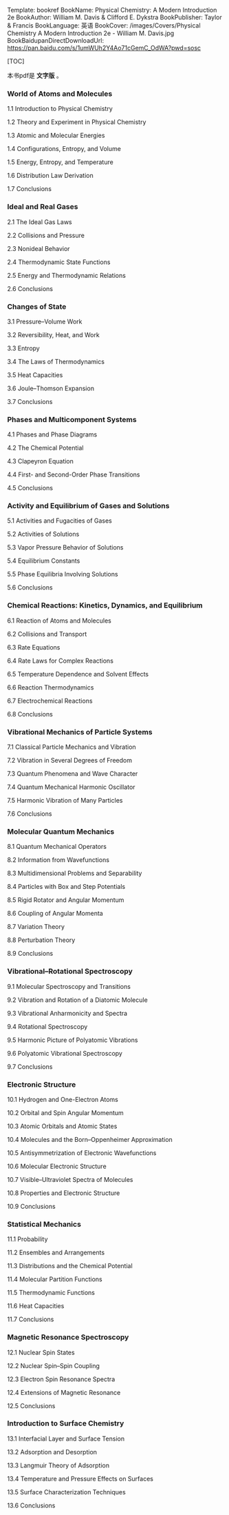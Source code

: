 Template: bookref
BookName: Physical Chemistry: A Modern Introduction 2e
BookAuthor: William M. Davis & Clifford E. Dykstra
BookPublisher: Taylor & Francis
BookLanguage: 英语
BookCover: /images/Covers/Physical Chemistry A Modern Introduction 2e - William M. Davis.jpg
BookBaidupanDirectDownloadUrl: https://pan.baidu.com/s/1umWUh2Y4Ao71cGemC_OdWA?pwd=sosc


[TOC]

本书pdf是 **文字版** 。

### World of Atoms and Molecules
1.1 Introduction to Physical Chemistry

1.2 Theory and Experiment in Physical Chemistry

1.3 Atomic and Molecular Energies

1.4 Configurations, Entropy, and Volume

1.5 Energy, Entropy, and Temperature

1.6 Distribution Law Derivation

1.7 Conclusions

### Ideal and Real Gases
2.1 The Ideal Gas Laws

2.2 Collisions and Pressure

2.3 Nonideal Behavior

2.4 Thermodynamic State Functions

2.5 Energy and Thermodynamic Relations

2.6 Conclusions

### Changes of State
3.1 Pressure–Volume Work

3.2 Reversibility, Heat, and Work

3.3 Entropy

3.4 The Laws of Thermodynamics

3.5 Heat Capacities

3.6 Joule–Thomson Expansion

3.7 Conclusions

### Phases and Multicomponent Systems
4.1 Phases and Phase Diagrams

4.2 The Chemical Potential

4.3 Clapeyron Equation

4.4 First- and Second-Order Phase Transitions

4.5 Conclusions
### Activity and Equilibrium of Gases and Solutions
5.1 Activities and Fugacities of Gases

5.2 Activities of Solutions

5.3 Vapor Pressure Behavior of Solutions

5.4 Equilibrium Constants

5.5 Phase Equilibria Involving Solutions

5.6 Conclusions

### Chemical Reactions: Kinetics, Dynamics, and Equilibrium
6.1 Reaction of Atoms and Molecules

6.2 Collisions and Transport

6.3 Rate Equations

6.4 Rate Laws for Complex Reactions

6.5 Temperature Dependence and Solvent Effects

6.6 Reaction Thermodynamics

6.7 Electrochemical Reactions

6.8 Conclusions

### Vibrational Mechanics of Particle Systems
7.1 Classical Particle Mechanics and Vibration

7.2 Vibration in Several Degrees of Freedom

7.3 Quantum Phenomena and Wave Character

7.4 Quantum Mechanical Harmonic Oscillator

7.5 Harmonic Vibration of Many Particles

7.6 Conclusions

### Molecular Quantum Mechanics
8.1 Quantum Mechanical Operators

8.2 Information from Wavefunctions

8.3 Multidimensional Problems and Separability

8.4 Particles with Box and Step Potentials

8.5 Rigid Rotator and Angular Momentum

8.6 Coupling of Angular Momenta

8.7 Variation Theory

8.8 Perturbation Theory

8.9 Conclusions

### Vibrational–Rotational Spectroscopy
9.1 Molecular Spectroscopy and Transitions

9.2 Vibration and Rotation of a Diatomic Molecule

9.3 Vibrational Anharmonicity and Spectra

9.4 Rotational Spectroscopy

9.5 Harmonic Picture of Polyatomic Vibrations

9.6 Polyatomic Vibrational Spectroscopy

9.7 Conclusions

### Electronic Structure
10.1 Hydrogen and One-Electron Atoms

10.2 Orbital and Spin Angular Momentum

10.3 Atomic Orbitals and Atomic States

10.4 Molecules and the Born–Oppenheimer Approximation

10.5 Antisymmetrization of Electronic Wavefunctions

10.6 Molecular Electronic Structure

10.7 Visible–Ultraviolet Spectra of Molecules

10.8 Properties and Electronic Structure

10.9 Conclusions

### Statistical Mechanics
11.1 Probability

11.2 Ensembles and Arrangements

11.3 Distributions and the Chemical Potential

11.4 Molecular Partition Functions

11.5 Thermodynamic Functions

11.6 Heat Capacities

11.7 Conclusions

### Magnetic Resonance Spectroscopy
12.1 Nuclear Spin States

12.2 Nuclear Spin–Spin Coupling

12.3 Electron Spin Resonance Spectra

12.4 Extensions of Magnetic Resonance

12.5 Conclusions

### Introduction to Surface Chemistry
13.1 Interfacial Layer and Surface Tension

13.2 Adsorption and Desorption

13.3 Langmuir Theory of Adsorption

13.4 Temperature and Pressure Effects on Surfaces

13.5 Surface Characterization Techniques

13.6 Conclusions